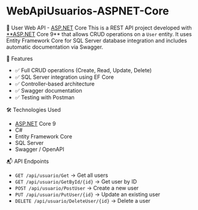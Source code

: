# WebApiUsuarios-ASPNET-Core

📘 User Web API - [ASP.NET](http://asp.net/) Core
This is a REST API project developed with [**ASP.NET](http://asp.net/) Core 9** that allows CRUD operations on a `User` entity. It uses Entity Framework Core for SQL Server database integration and includes automatic documentation via Swagger.

🚀 Features

- ✅ Full CRUD operations (Create, Read, Update, Delete)
- ✅ SQL Server integration using EF Core
- ✅ Controller-based architecture
- ✅ Swagger documentation
- ✅ Testing with Postman

🛠️ Technologies Used

- [ASP.NET](http://asp.net/) Core 9
- C#
- Entity Framework Core
- SQL Server
- Swagger / OpenAPI

📬 API Endpoints

- `GET /api/usuario/Get` → Get all users
- `GET /api/usuario/GetById/{id}` → Get user by ID
- `POST /api/usuario/PostUser` → Create a new user
- `PUT /api/usuario/PutUser/{id}` → Update an existing user
- `DELETE /api/usuario/DeleteUser/{id}` → Delete a user
